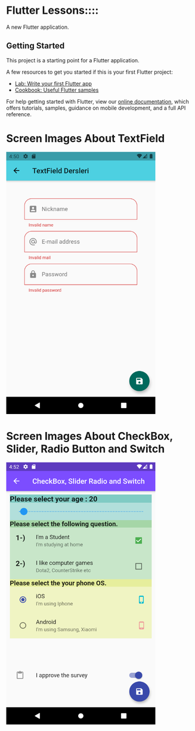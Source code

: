 # Flutter Lessons::::

A new Flutter application.

## Getting Started

This project is a starting point for a Flutter application.

A few resources to get you started if this is your first Flutter project:

- [Lab: Write your first Flutter app](https://flutter.dev/docs/get-started/codelab)
- [Cookbook: Useful Flutter samples](https://flutter.dev/docs/cookbook)

For help getting started with Flutter, view our
[online documentation](https://flutter.dev/docs), which offers tutorials,
samples, guidance on mobile development, and a full API reference.


 # Screen Images About TextField 
<img src=/ScreenShots/ss_textfield.png width="400" height="700">

 # Screen Images About CheckBox, Slider, Radio Button and Switch  
<img src=/ScreenShots/ss_checboxsliderradio.png width="400" height="700">
